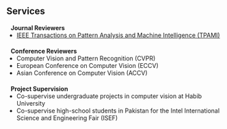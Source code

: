 ## Services

<h4 style="margin:0 10px 0;">Journal Reviewers</h4>

<ul style="margin:0 0 20px;">
  <li><a href="https://www.computer.org/csdl/journal/tp"><autocolor>IEEE Transactions on Pattern Analysis and Machine Intelligence (TPAMI)</autocolor></a></li>
</ul>

<h4 style="margin:0 10px 0;">Conference Reviewers</h4>

<ul style="margin:0 0 20px;">
  <li><autocolor>Computer Vision and Pattern Recognition (CVPR)</autocolor></li>
  <li><autocolor>European Conference on Computer Vision (ECCV)</autocolor></li>
  <li><autocolor>Asian Conference on Computer Vision (ACCV)</autocolor></li>
</ul>

<h4 style="margin:0 10px 0;">Project Supervision</h4>

<ul style="margin:0 0 20px;">
  <li><autocolor>Co-supervise undergraduate projects in computer vision at Habib University</autocolor></li>
  <li><autocolor>Co-supervise high-school students in Pakistan for the Intel International Science and Engineering Fair (ISEF)</autocolor></li>
</ul>